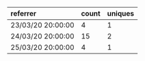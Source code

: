 | referrer          | count | uniques |
| :---------------- | :---- | :------ |
| 23/03/20 20:00:00 | 4     | 1       |
| 24/03/20 20:00:00 | 15    | 2       |
| 25/03/20 20:00:00 | 4     | 1       |